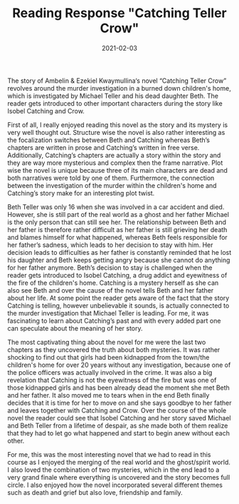 ﻿---
layout: post
title: Reading Response "Catching Teller Crow"
date: 2021-02-03
img: CTCR.jpg
tags: [Blog, Catching Teller Crow]
---
The story of  Ambelin & Ezekiel Kwaymullina‘s novel “Catching Teller Crow” revolves around the murder investigation in a burned down children's home, which is investigated by Michael Teller and his dead daughter Beth. The reader gets introduced to other important characters during the story like Isobel Catching and Crow.

First of all, I really enjoyed reading this novel as the story and its mystery is very well thought out. Structure wise the novel is also rather interesting as the focalization switches between Beth and Catching whereas Beth’s chapters are written in prose and Catching’s written in free verse. Additionally, Catching’s chapters are actually a story within the story and they are way more mysterious and complex then the frame narrative. Plot wise the novel is unique because three of its main characters are dead and both narratives were told by one of them. Furthermore, the connection between the investigation of the murder within the children's home and Catching’s story make for an interesting plot twist.

Beth Teller was only 16 when she was involved in a car accident and died. However, she is still part of the real world as a ghost and her father Michael is the only person that can still see her. The relationship between Beth and her father is therefore rather difficult as her father is still grieving her death and blames himself for what happened, whereas Beth feels responsible for her father’s sadness, which leads to her decision to stay with him. Her decision leads to difficulties as her father is constantly reminded that he lost his daughter and Beth keeps getting angry because she cannot do anything for her father anymore. Beth’s decision to stay is challenged when the reader gets introduced to Isobel Catching, a drug addict and eyewitness of the fire of the children's home. Catching is a mystery herself as she can also see Beth and over the cause of the novel tells Beth and her father about her life. At some point the reader gets aware of the fact that the story Catching is telling, however unbelievable it sounds, is actually connected to the murder investigation that Michael Teller is leading. For me, it was fascinating to learn about Catching’s past and with every added part one can speculate about the meaning of her story.

The most captivating thing about the novel for me were the last two chapters as they uncovered the truth about both mysteries. It was rather shocking to find out that girls had been kidnapped from the town/the children's home for over 20 years without any investigation, because one of the police officers was actually involved in the crime. It was also a big revelation that Catching is not the eyewitness of the fire but was one of those kidnapped girls and has been already dead the moment she met Beth and her father. It also moved me to tears when in the end Beth finally decides that it is time for her to move on and she says goodbye to her father and leaves together with Catching and Crow. Over the course of the whole novel the reader could see that Isobel Catching and her story saved Michael and Beth Teller from a lifetime of despair, as she made both of them realize that they had to let go what happened and start to begin anew without each other.

For me, this was the most interesting novel that we had to read in this course as I enjoyed the merging of the real world and the ghost/spirit world. I also loved the combination of two mysteries, which in the end lead to a very grand finale where everything is uncovered and the story becomes full circle. I also enjoyed how the novel incorporated several different themes such as death and grief but also love, friendship and family.


